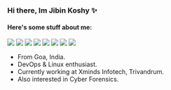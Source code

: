 ### Hi there, Im Jibin Koshy ✨

<h4> Here's some stuff about me: </h4>

[![](https://img.shields.io/badge/website-000000?style=for-the-badge&logo=About.me&logoColor=white)](https://jibinkoshy.world/)
[![](https://img.shields.io/badge/-Facebook-informational?style=for-the-badge&logo=facebook&logoColor=white&color=3b5998)](https://www.facebook.com/jibin.koshy07/)
[![](https://img.shields.io/badge/-Twitter-informational?style=for-the-badge&logo=twitter&logoColor=white&color=00aced)](https://twitter.com/98EC70)
[![](https://img.shields.io/badge/-Instagram-informational?style=for-the-badge&logo=instagram&logoColor=white&color=C13584)](https://instagram.com/jibu.psy)
[![](https://img.shields.io/badge/-Linkedin-informational?style=for-the-badge&logo=linkedin&logoColor=white&color=2867B2)](https://www.linkedin.com/in/jibin-koshy-875b94161/)
[![](https://img.shields.io/badge/-Telegram-informational?style=for-the-badge&logo=telegram&logoColor=white&color=0088cc)](https://t.me/jibu0510)
[![](https://img.shields.io/badge/-Discord-informational?style=for-the-badge&logo=discord&logoColor=white&color=7289da)](https://discordapp.com/users/812709938882674749)
[![](https://img.shields.io/badge/dev.to-0A0A0A?style=for-the-badge&logo=devdotto&logoColor=white)](https://dev.to/jibinkoshy07)

- From Goa, India. </br>
- DevOps & Linux enthusiast.</br>
- Currently working at Xminds Infotech, Trivandrum.</br>
- Also interested in Cyber Forensics.</br>
